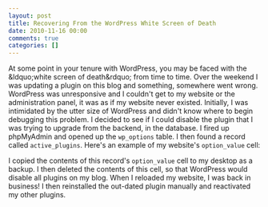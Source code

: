 ```yaml
---
layout: post
title: Recovering From the WordPress White Screen of Death
date: 2010-11-16 00:00
comments: true
categories: []
---
```

<p>At some point in your tenure with WordPress, you may be faced with the &amp;ldquo;white screen of death&amp;rdquo; from time to time. Over the weekend I was updating a plugin on this blog and something, somewhere went wrong. WordPress was unresponsive and I couldn't get to my website or the administration panel, it was as if my website never existed. Initially, I was intimidated by the utter size of WordPress and didn't know where to begin debugging this problem. I decided to see if I could disable the plugin that I was trying to upgrade from the backend, in the database. I fired up phpMyAdmin and opened up the <code>wp_options</code> table. I then found a record called <code>active_plugins</code>. Here's an example of my website's <code>option_value</code> cell:</p>

<script src="https://gist.github.com/755764.js"> </script>


<p></p>

<p>I copied the contents of this record's <code>option_value</code> cell to my desktop as a backup. I then deleted the contents of this cell, so that WordPress would disable all plugins on my blog. When I reloaded my website, I was back in business! I then reinstalled the out-dated plugin manually and reactivated my other plugins.</p>
